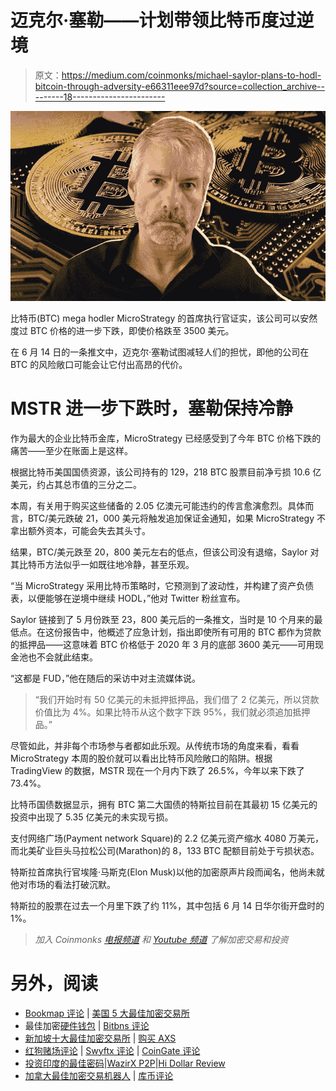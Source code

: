 # 迈克尔·塞勒——计划带领比特币度过逆境

> 原文：<https://medium.com/coinmonks/michael-saylor-plans-to-hodl-bitcoin-through-adversity-e66311eee97d?source=collection_archive---------18----------------------->

![](img/96dc3dc4a723739873fe467b73652f53.png)

比特币(BTC) mega hodler MicroStrategy 的首席执行官证实，该公司可以安然度过 BTC 价格的进一步下跌，即使价格跌至 3500 美元。

在 6 月 14 日的一条推文中，迈克尔·塞勒试图减轻人们的担忧，即他的公司在 BTC 的风险敞口可能会让它付出高昂的代价。

# MSTR 进一步下跌时，塞勒保持冷静

作为最大的企业比特币金库，MicroStrategy 已经感受到了今年 BTC 价格下跌的痛苦——至少在账面上是这样。

根据比特币美国国债资源，该公司持有的 129，218 BTC 股票目前净亏损 10.6 亿美元，约占其总市值的三分之二。

本周，有关用于购买这些储备的 2.05 亿澳元可能违约的传言愈演愈烈。具体而言，BTC/美元跌破 21，000 美元将触发追加保证金通知，如果 MicroStrategy 不拿出额外资本，可能会失去其头寸。

结果，BTC/美元跌至 20，800 美元左右的低点，但该公司没有退缩，Saylor 对其比特币方法似乎一如既往地冷静，甚至乐观。

“当 MicroStrategy 采用比特币策略时，它预测到了波动性，并构建了资产负债表，以便能够在逆境中继续 HODL，”他对 Twitter 粉丝宣布。

Saylor 链接到了 5 月份跌至 23，800 美元后的一条推文，当时是 10 个月来的最低点。在这份报告中，他概述了应急计划，指出即使所有可用的 BTC 都作为贷款的抵押品——这意味着 BTC 价格低于 2020 年 3 月的底部 3600 美元——可用现金池也不会就此结束。

“这都是 FUD，”他在随后的采访中对主流媒体说。

> “我们开始时有 50 亿美元的未抵押抵押品，我们借了 2 亿美元，所以贷款价值比为 4%。如果比特币从这个数字下跌 95%，我们就必须追加抵押品。”

尽管如此，并非每个市场参与者都如此乐观。从传统市场的角度来看，看看 MicroStrategy 本周的股价就可以看出比特币风险敞口的陷阱。根据 TradingView 的数据，MSTR 现在一个月内下跌了 26.5%，今年以来下跌了 73.4%。

比特币国债数据显示，拥有 BTC 第二大国债的特斯拉目前在其最初 15 亿美元的投资中出现了 5.35 亿美元的未实现亏损。

支付网络广场(Payment network Square)的 2.2 亿美元资产缩水 4080 万美元，而北美矿业巨头马拉松公司(Marathon)的 8，133 BTC 配额目前处于亏损状态。

特斯拉首席执行官埃隆·马斯克(Elon Musk)以他的加密原声片段而闻名，他尚未就他对市场的看法打破沉默。

特斯拉的股票在过去一个月里下跌了约 11%，其中包括 6 月 14 日华尔街开盘时的 1%。

> *加入 Coinmonks* [*电报频道*](https://t.me/coincodecap) *和* [*Youtube 频道*](https://www.youtube.com/c/coinmonks/videos) *了解加密交易和投资*

# 另外，阅读

*   [Bookmap 评论](https://coincodecap.com/bookmap-review-2021-best-trading-software) | [美国 5 大最佳加密交易所](https://coincodecap.com/crypto-exchange-usa)
*   最佳加密[硬件钱包](/coinmonks/hardware-wallets-dfa1211730c6) | [Bitbns 评论](/coinmonks/bitbns-review-38256a07e161)
*   [新加坡十大最佳加密交易所](https://coincodecap.com/crypto-exchange-in-singapore) | [购买 AXS](https://coincodecap.com/buy-axs-token)
*   [红狗赌场评论](https://coincodecap.com/red-dog-casino-review) | [Swyftx 评论](https://coincodecap.com/swyftx-review) | [CoinGate 评论](https://coincodecap.com/coingate-review)
*   [投资印度的最佳密码](https://coincodecap.com/best-crypto-to-invest-in-india-in-2021)|[WazirX P2P](https://coincodecap.com/wazirx-p2p)|[Hi Dollar Review](https://coincodecap.com/hi-dollar-review)
*   [加拿大最佳加密交易机器人](https://coincodecap.com/5-best-crypto-trading-bots-in-canada) | [库币评论](https://coincodecap.com/kucoin-review)